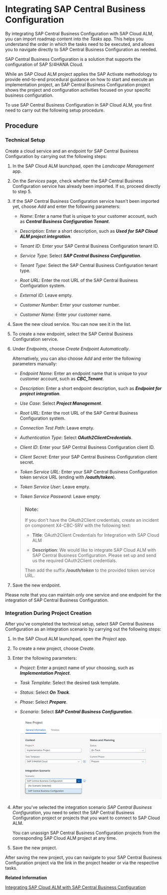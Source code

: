 <!-- loioe21f91558ab145378c0c6de77516cec6 -->

# Integrating SAP Central Business Configuration

By integrating SAP Central Business Configuration with SAP Cloud ALM, you can import roadmap content into the *Tasks* app. This helps you understand the order in which the tasks need to be executed, and allows you to navigate directly to SAP Central Business Configuration as needed.

SAP Central Business Configuration is a solution that supports the configuration of SAP S/4HANA Cloud.

While an SAP Cloud ALM project applies the SAP Activate methodology to provide end-to-end procedural guidance on how to start and execute an implementation project, an SAP Central Business Configuration project shows the project and configuration activities focused on your specific business configuration.

To use SAP Central Business Configuration in SAP Cloud ALM, you first need to carry out the following setup procedure.



<a name="loioe21f91558ab145378c0c6de77516cec6__section_qyd_jx4_nnb"/>

## Procedure



### Technical Setup

Create a cloud service and an endpoint for SAP Central Business Configuration by carrying out the following steps:

1.  In the SAP Cloud ALM launchpad, open the *Landscape Management* app.

2.  On the *Services* page, check whether the SAP Central Business Configuration service has already been imported. If so, proceed directly to step 5.

3.  If the SAP Central Business Configuration service hasn't been imported yet, choose *Add* and enter the following parameters:

    -   *Name*: Enter a name that is unique to your customer account, such as ***Central Business Configuration Tenant***.

    -   *Description*: Enter a short description, such as ***Used for SAP Cloud ALM project integration***.

    -   *Tenant ID*: Enter your SAP Central Business Configuration tenant ID.

    -   *Service Type*: Select ***SAP Central Business Configuration***.

    -   *Tenant Type*: Select the SAP Central Business Configuration tenant type.

    -   *Root URL*: Enter the root URL of the SAP Central Business Configuration system.

    -   *External ID*: Leave empty.

    -   *Customer Number*: Enter your customer number.

    -   *Customer Name*: Enter your customer name.


4.  Save the new cloud service. You can now see it in the list.

5.  To create a new endpoint, select the SAP Central Business Configuration service.

6.  Under *Endpoints*, choose *Create Endpoint Automatically*.

    Alternatively, you can also choose *Add* and enter the following parameters manually:

    -   *Endpoint Name*: Enter an endpoint name that is unique to your customer account, such as ***CBC\_Tenant***.

    -   *Description*: Enter a short endpoint description, such as ***Endpoint for project integration***.

    -   *Use Case*: Select ***Project Management***.

    -   *Root URL*: Enter the root URL of the SAP Central Business Configuration system.

    -   *Connection Test Path*: Leave empty.

    -   *Authentication Type*: Select ***OAuth2ClientCredentials***.

    -   *Client ID*: Enter your SAP Central Business Configuration client ID.

    -   *Client Secret*: Enter your SAP Central Business Configuration client secret.

    -   *Token Service URL*: Enter your SAP Central Business Configuration token service URL \(ending with ***/oauth/token***\).

    -   *Token Service User*: Leave empty.

    -   *Token Service Password*: Leave empty.


    > ### Note:  
    > If you don't have the OAuth2Client credentials, create an incident on component X4-CBC-SRV with the following text:
    > 
    > -   **Title**: OAuth2Client Credentials for Integration with SAP Cloud ALM
    > 
    > -   **Description**: We would like to integrate SAP Cloud ALM with SAP Central Business Configuration. Please set up and send us the required OAuth2Client credentials.
    > 
    > 
    > Then add the suffix ***/oauth/token*** to the provided token service URL.

7.  Save the new endpoint.


Please note that you can maintain only one service and one endpoint for the integration of SAP Central Business Configuration.



### Integration During Project Creation

After you've completed the technical setup, select SAP Central Business Configuration as an integration scenario by carrying out the following steps:

1.  In the SAP Cloud ALM launchpad, open the *Project* app.

2.  To create a new project, choose *Create*.

3.  Enter the following parameters:

    -   *Project*: Enter a project name of your choosing, such as ***Implementation Project***.

    -   *Task Template*: Select the desired task template.

    -   *Status*: Select ***On Track***.

    -   *Phase*: Select ***Prepare***.

    -   *Scenario*: Select ***SAP Central Business Configuration***.

         ![](images/CBC_Project-Creation_4b7a778.png) 


4.  After you've selected the integration scenario *SAP Central Business Configuration*, you need to select the SAP Central Business Configuration project or projects that you want to connect to SAP Cloud ALM.

    You can unassign SAP Central Business Configuration projects from the corresponding SAP Cloud ALM project at any time.

5.  Save the new project.


After saving the new project, you can navigate to your SAP Central Business Configuration project via the link in the project header or via the respective tasks.

**Related Information**  


[Integrating SAP Cloud ALM with SAP Central Business Configuration](https://blogs.sap.com/2021/01/29/integrating-sap-cloud-alm-with-sap-central-business-configuration/)

